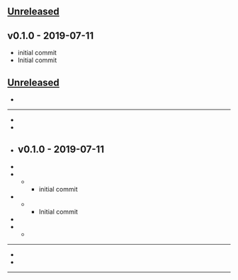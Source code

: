 <a name="unreleased"></a>
## [Unreleased]



<a name="v0.1.0"></a>
## v0.1.0 - 2019-07-11

- initial commit
- Initial commit


[Unreleased]: https://github.com/cultavix/aws-ec2-instance-example-terraform/compare/v0.1.0...HEAD
<a name="unreleased"></a>
## [Unreleased]

- 
- - -
- 
- <a name="v0.1.0"></a>
- ## v0.1.0 - 2019-07-11
- 
- - - initial commit
- - - Initial commit
- 
- -
-- -
-
- [Unreleased]: https://github.com/cultavix/aws-ec2-instance-example-terraform/compare/v0.1.0...HEAD
- - - - - 